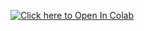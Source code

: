 [![Click here to Open In Colab](https://colab.research.google.com/assets/colab-badge.svg)](https://colab.research.google.com/github/Wajeed-msft/open-ai-demo/blob/main/OpenAI_Demo.ipynb)
